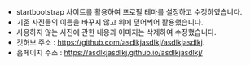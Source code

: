 - startbootstrap 사이트를 활용하여 프로필 테마를 설정하고 수정하였습니다. <br>
- 기존 사진들의 이름을 바꾸지 않고 위에 덮어씌어 활용했습니다. <br>
- 사용하지 않는 사진에 관한 내용과 이미지는 삭제하여 수정했습니다. <br>
- 깃허브 주소 : https://github.com/asdlkjasdlkj/asdlkjasdlkj. <br>
- 홈페이지 주소 : https://asdlkjasdlkj.github.io/asdlkjasdlkj/
